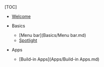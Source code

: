 [TOC]
* [Welcome](Welcome.md)

* Basics
	* [Menu bar](Basics/Menu bar.md)
	* [Spotlight](Basics/Spotlight.md)

* Apps
	* [Build-in Apps](Apps/Build-in Apps.md)
